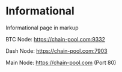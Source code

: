 # Informational
Informational page in markup

BTC Node: https://chain-pool.com:9332

Dash Node: https://chain-pool.com:7903

Main Node: https://chain-pool.com (Port 80)
